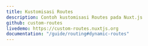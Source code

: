 ```yaml
---
title: Kustomisasi Routes
description: Contoh kustomisasi Routes pada Nuxt.js
github: custom-routes
livedemo: https://custom-routes.nuxtjs.org
documentation: "/guide/routing#dynamic-routes"
---
```

